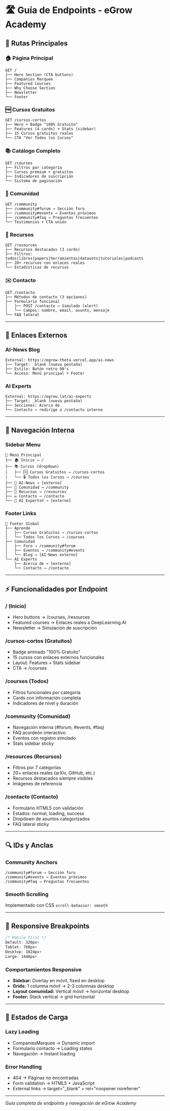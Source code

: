 # 🛣️ Guía de Endpoints - eGrow Academy

## 📍 **Rutas Principales**

### **🏠 Página Principal**
```
GET /
├── Hero Section (CTA buttons)
├── Companies Marquee  
├── Featured Courses
├── Why Choose Section
├── Newsletter
└── Footer
```

### **🆓 Cursos Gratuitos**  
```
GET /cursos-cortos
├── Hero + Badge "100% Gratuito"
├── Features (4 cards) + Stats (sidebar)
├── 15 Cursos gratuitos reales
└── CTA "Ver Todos los Cursos"
```

### **📚 Catálogo Completo**
```
GET /courses  
├── Filtros por categoría
├── Cursos premium + gratuitos
├── Indicadores de suscripción
└── Sistema de paginación
```

### **👥 Comunidad**
```
GET /community
├── /community#forum → Sección foro
├── /community#events → Eventos próximos  
├── /community#faq → Preguntas frecuentes
└── Testimonios + CTA unión
```

### **📖 Recursos**
```
GET /resources
├── Recursos destacados (3 cards)
├── Filtros: todos|libros|papers|herramientas|datasets|tutoriales|podcasts
├── 20+ recursos con enlaces reales
└── Estadísticas de recursos
```

### **✉️ Contacto**
```
GET /contacto
├── Métodos de contacto (3 opciones)
├── Formulario funcional
│   ├── POST /contacto → Simulado (alert)
│   └── Campos: nombre, email, asunto, mensaje
└── FAQ lateral
```

---

## 🔗 **Enlaces Externos**

### **AI-News Blog**
```
External: https://egrow-theta.vercel.app/ai-news
├── Target: _blank (nueva pestaña)
├── Estilo: Botón retro 90's
└── Acceso: Menú principal + Footer
```

### **AI Experts**
```
External: https://egrow.lat/ai-experts  
├── Target: _blank (nueva pestaña)
├── Secciones: Acerca de
└── Contacto → redirige a /contacto interno
```

---

## 🧭 **Navegación Interna**

### **Sidebar Menu**
```
📁 Menú Principal
├── 🏠 Inicio → /
├── 📚 Cursos (dropdown)
│   ├── 🆓 Cursos Gratuitos → /cursos-cortos
│   └── 🔒 Todos los Cursos → /courses
├── 🤖 AI-News → [externo]
├── 👥 Comunidad → /community
├── 📖 Recursos → /resources  
├── ✉️ Contacto → /contacto
└── 🏢 AI Experts© → [externo]
```

### **Footer Links**
```
📁 Footer Global
├── Aprende
│   ├── Cursos Gratuitos → /cursos-cortos
│   └── Todos los Cursos → /courses
├── Comunidad  
│   ├── Foro → /community#forum
│   ├── Eventos → /community#events
│   └── Blog → [AI-News externo]
└── AI Experts
    ├── Acerca de → [externo]
    └── Contacto → /contacto
```

---

## ⚡ **Funcionalidades por Endpoint**

### **/ (Inicio)**
- Hero buttons → /courses, /resources
- Featured courses → Enlaces reales a DeepLearning.AI
- Newsletter → Simulación de suscripción

### **/cursos-cortos (Gratuitos)**  
- Badge animado "100% Gratuito"
- 15 cursos con enlaces externos funcionales
- Layout: Features + Stats sidebar
- CTA → /courses

### **/courses (Todos)**
- Filtros funcionales por categoría
- Cards con información completa
- Indicadores de nivel y duración

### **/community (Comunidad)**
- Navegación interna (#forum, #events, #faq)
- FAQ acordeón interactivo  
- Eventos con registro simulado
- Stats sidebar sticky

### **/resources (Recursos)**
- Filtros por 7 categorías  
- 20+ enlaces reales (arXiv, GitHub, etc.)
- Recursos destacados siempre visibles
- Imágenes de referencia

### **/contacto (Contacto)**
- Formulario HTML5 con validación
- Estados: normal, loading, success
- Dropdown de asuntos categorizados
- FAQ lateral sticky

---

## 🔍 **IDs y Anclas**

### **Community Anchors**
```
/community#forum → Sección foro
/community#events → Eventos próximos  
/community#faq → Preguntas frecuentes
```

### **Smooth Scrolling**
Implementado con CSS `scroll-behavior: smooth`

---

## 📱 **Responsive Breakpoints**

```css
/* Mobile First */
Default: 320px+
Tablet: 768px+  
Desktop: 1024px+
Large: 1440px+
```

### **Comportamientos Responsive**
- **Sidebar:** Overlay en móvil, fixed en desktop
- **Grids:** 1 columna móvil → 2-3 columnas desktop
- **Layout comunidad:** Vertical móvil → horizontal desktop
- **Footer:** Stack vertical → grid horizontal

---

## 🚀 **Estados de Carga**

### **Lazy Loading**
- CompaniesMarquee → Dynamic import
- Formulario contacto → Loading states
- Navegación → Instant loading

### **Error Handling**  
- 404 → Páginas no encontradas
- Form validation → HTML5 + JavaScript
- External links → target="_blank" + rel="noopener noreferrer"

---

*Guía completa de endpoints y navegación de eGrow Academy*
